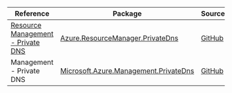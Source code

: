 | Reference | Package | Source |
|---|---|---|
|[Resource Management - Private DNS](resourcemanager.privatedns-readme.md)|[Azure.ResourceManager.PrivateDns](https://www.nuget.org/packages/Azure.ResourceManager.PrivateDns)|[GitHub](https://github.com/Azure/azure-sdk-for-net/blob/main/sdk/privatedns/Azure.ResourceManager.PrivateDns)|
|Management - Private DNS|[Microsoft.Azure.Management.PrivateDns](https://www.nuget.org/packages/Microsoft.Azure.Management.PrivateDns)|[GitHub](https://github.com/Azure/azure-sdk-for-net/blob/main/)|
